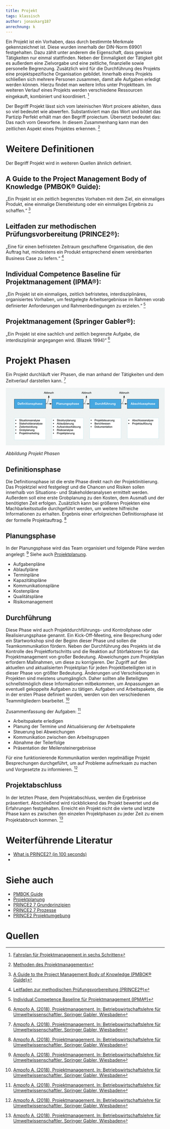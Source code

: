```yaml
---
title: Projekt
tags: klassisch
author: jonaskarg187
anrechnung: k
---
```


Ein Projekt ist ein Vorhaben, dass durch bestimmte Merkmale gekennzeichnet ist. Diese wurden innerhalb der DIN-Norm 69901 festgehalten. 
Dazu zählt unter anderem die Eigenschaft, dass gewisse Tätigkeiten nur einmal stattfinden. Neben der Einmaligkeit der Tätigkeit gibt es außerdem eine Zielvorgabe und 
eine zeitliche, finanzielle sowie personelle Begrenzung. Zusätzlich wird für die Durchführung des Projekts eine projektspezifische Organisation gebildet. 
Innerhalb eines Projekts schließen sich mehrere Personen zusammen, damit alle Aufgaben erledigt werden können. Hierzu findet man weitere Infos unter Projektteam. 
Im weiteren Verlauf eines Projekts werden verschiedene Ressourcen eingekauft, kombiniert und koordiniert. [^1]

Der Begriff Projekt lässt sich vom lateinischen Wort proicere ableiten, dass so viel bedeutet wie abwerfen.
Substantiviert man das Wort und bildet das Partizip Perfekt erhält man den Begriff proiectum. Übersetzt bedeutet das: Das nach vorn Geworfene.
In diesem Zusammenhang kann man den zeitlichen Aspekt eines Projektes erkennen. [^2]

# Weitere Definitionen

Der Begriff Projekt wird in weiteren Quellen ähnlich definiert.

## A Guide to the Project Management Body of Knowledge (PMBOK® Guide):

„Ein Projekt ist ein zeitlich begrenztes Vorhaben mit dem Ziel, ein einmaliges Produkt, eine einmalige Dienstleistung oder ein einmaliges Ergebnis zu schaffen.“ [^3]

## Leitfaden zur methodischen Prüfungsvorbereitung (PRINCE2®):

„Eine für einen befristeten Zeitraum geschaffene Organisation, die den Auftrag hat, mindestens ein Produkt entsprechend einem vereinbarten Business Case zu liefern.“ [^4]

## Individual Competence Baseline für Projektmanagement (IPMA®):

„Ein Projekt ist ein einmaliges, zeitlich befristetes, interdisziplinäres, organisiertes Vorhaben, um festgelegte Arbeitsergebnisse im Rahmen vorab definierter Anforderungen 
und Rahmenbedingungen zu erzielen.“ [^5]

## Projektmanagement (Springer Gabler®):

„Ein Projekt ist eine sachlich und zeitlich begrenzte Aufgabe, die interdisziplinär angegangen wird. (Blazek 1994)“ [^6]

# Projekt Phasen

Ein Projekt durchläuft vier Phasen, die man anhand der Tätigkeiten und dem Zeitverlauf darstellen kann. [^6]

![Beispielabbildung](Projekt/Projektphasen.png)

*Abbildung Projekt Phasen*


## Definitionsphase

Die Definitionsphase ist die erste Phase direkt nach der Projektinitiierung. Das Projektziel wird festgelegt und die Chancen und Risiken sollen innerhalb von Situations- und
Stakeholderanalysen ermittelt werden. Außerdem soll eine erste Grobplanung zu den Kosten, dem Ausmaß und der benötigten Zeit erfolgen. Zusätzlich kann bei größeren Projekten
eine Machbarkeitsstudie durchgeführt werden, um weitere hilfreiche Informationen zu erhalten. Ergebnis einer erfolgreichen Definitionsphase ist der formelle Projektauftrag. [^6]

## Planungsphase

In der Planungsphase wird das Team organisiert und folgende Pläne werden angelegt: [^6]
Siehe auch [Projektplanung](Projektplanung.md).

* Aufgabenpläne
* Ablaufpläne
* Terminpläne
* Kapazitätspläne
* Kommunikationspläne
* Kostenpläne
* Qualitätspläne
* Risikomanagement

## Durchführung

Diese Phase wird auch Projektdurchführungs- und Kontrollphase oder Realisierungsphase genannt. Ein Kick-Off-Meeting, eine Besprechung oder ein Startworkshop sind der 
Beginn dieser Phase und sollen die Teamkommunikation fördern. Neben der Durchführung des Projekts ist die Kontrolle des Projektfortschritts und die Reaktion auf Störfaktoren 
für das Projektmanagement von großer Bedeutung. Abweichungen zum Projektplan erfordern Maßnahmen, um diese zu korrigieren. Der Zugriff auf den aktuellen und aktualisierten
Projektplan für jeden Projektbeteiligten ist in dieser Phase von größter Bedeutung. Änderungen und Verschiebungen in Projekten sind meistens unumgänglich. 
Daher sollten alle Beteiligten schnellstmöglich diese Informationen mitbekommen, um Anpassungen an eventuell gekoppelte Aufgaben zu tätigen. 
Aufgaben und Arbeitspakete, die in der ersten Phase definiert wurden, werden von den verschiedenen Teammitgliedern bearbeitet. [^6]

Zusammenfassung der Aufgaben: [^6]

* Arbeitspakete erledigen
* Planung der Termine und Aktualisierung der Arbeitspakete 
* Steuerung bei Abweichungen
* Kommunikation zwischen den Arbeitsgruppen 
* Abnahme der Teilerfolge
* Präsentation der Meilensteinergebnisse

Für eine funktionierende Kommunikation werden regelmäßige Projekt Besprechungen durchgeführt, um auf Probleme aufmerksam zu machen und Vorgesetzte zu informieren. [^6]

## Projektabschluss

In der letzten Phase, dem Projektabschluss, werden die Ergebnisse präsentiert. Abschließend wird rückblickend das Projekt bewertet und die Erfahrungen festgehalten.
Erreicht ein Projekt nicht die vierte und letzte Phase kann es zwischen den einzelen Projektphasen zu jeder Zeit zu einem Projektabbruch kommen. [^6]



# Weiterführende Literatur

* [What is PRINCE2? (in 100 seconds)](https://www.youtube.com/watch?v=61RnrsWQE7A)
*  


# Siehe auch

* [PMBOK Guide](PMBOK_Guide.md)
* [Projektplanung](Projektplanung.md)
* [PRINCE2 7 Grundprinzipien](PRINCE2_7_Grundprinzipien.md)
* [PRINCE2 7 Prozesse](PRINCE2_7_Prozesse.md)
* [PRINCE2 Projektumgebung](PRINCE2_Projektumgebung.md)



# Quellen

[^1]: [Fahrplan für Projektmanagement in sechs Schritten](https://link.springer.com/book/10.1007/978-3-658-33979-1)
[^2]: [Methoden des Projektmanagements](https://link.springer.com/content/pdf/10.1007%2F978-3-8348-9008-5_2.pdf)
[^3]: [A Guide to the Project Management Body of Knowledge (PMBOK® Guide)](https://www.pmi.org/pmbok-guide-standards/foundational/PMBOK)
[^4]: [Leitfaden zur methodischen Prüfungsvorbereitung (PRINCE2®)](https://books.google.de/books?id=T97aDwAAQBAJ&pg=PA15&lpg=PA15&dq=Eine+f%C3%BCr+einen+befristeten+Zeitraum+geschaffene+Organisation,+die+den+Auftrag+hat,+mindestens+ein+Produkt+entsprechend+einem+vereinbarten+Business+Case+zu+liefern.%E2%80%9C&source=bl&ots=76aCeXxZpv&sig=ACfU3U2w7DGkw1IHDD9cpFBvw48ZtEbAPg&hl=de&sa=X&ved=2ahUKEwjBuP6CqLH0AhVS8LsIHTG3DA8Q6AF6BAgXEAM#v=onepage&q&f=false)
[^5]: [Individual Competence Baseline für Projektmanagement (IPMA®)](https://www.gpm-ipma.de/fileadmin/user_upload/GPM/Know-How/programm-icb4/IPMA_ICB4_PM_deutsch_170213.pdf)
[^6]: [Ampofo A. (2018), Projektmanagement. In: Betriebswirtschaftslehre für Umweltwissenschaftler. Springer Gabler, Wiesbaden](https://doi.org/10.1007/978-3-658-12517-2_10)


